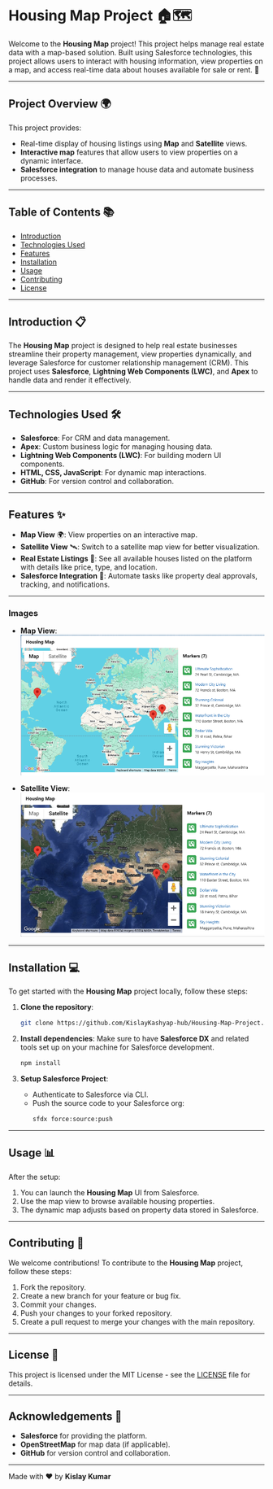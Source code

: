 # Housing Map Project 🏠🗺️

Welcome to the **Housing Map** project! This project helps manage real estate data with a map-based solution. Built using Salesforce technologies, this project allows users to interact with housing information, view properties on a map, and access real-time data about houses available for sale or rent. 🚀

---

## Project Overview 🌍
This project provides:
- Real-time display of housing listings using **Map** and **Satellite** views.
- **Interactive map** features that allow users to view properties on a dynamic interface.
- **Salesforce integration** to manage house data and automate business processes.

---

## Table of Contents 📚
- [Introduction](#introduction)
- [Technologies Used](#technologies-used)
- [Features](#features)
- [Installation](#installation)
- [Usage](#usage)
- [Contributing](#contributing)
- [License](#license)

---

## Introduction 📋

The **Housing Map** project is designed to help real estate businesses streamline their property management, view properties dynamically, and leverage Salesforce for customer relationship management (CRM). This project uses **Salesforce**, **Lightning Web Components (LWC)**, and **Apex** to handle data and render it effectively.

---

## Technologies Used 🛠️
- **Salesforce**: For CRM and data management.
- **Apex**: Custom business logic for managing housing data.
- **Lightning Web Components (LWC)**: For building modern UI components.
- **HTML, CSS, JavaScript**: For dynamic map interactions.
- **GitHub**: For version control and collaboration.

---

## Features ✨
- **Map View** 🌍: View properties on an interactive map.
- **Satellite View** 🛰️: Switch to a satellite map view for better visualization.
- **Real Estate Listings** 🏡: See all available houses listed on the platform with details like price, type, and location.
- **Salesforce Integration** 🔗: Automate tasks like property deal approvals, tracking, and notifications.

---
### Images
- **Map View**:
  ![Map View](images/Map.png)

- **Satellite View**:
  ![Satellite View](images/Satellite.png)


---

## Installation 💻
To get started with the **Housing Map** project locally, follow these steps:

1. **Clone the repository**:
    ```bash
    git clone https://github.com/KislayKashyap-hub/Housing-Map-Project.git
    ```

2. **Install dependencies**:
    Make sure to have **Salesforce DX** and related tools set up on your machine for Salesforce development.
    ```bash
    npm install
    ```

3. **Setup Salesforce Project**:
    - Authenticate to Salesforce via CLI.
    - Push the source code to your Salesforce org:
      ```bash
      sfdx force:source:push
      ```

---

## Usage 📊
After the setup:
1. You can launch the **Housing Map** UI from Salesforce.
2. Use the map view to browse available housing properties.
3. The dynamic map adjusts based on property data stored in Salesforce.

---

## Contributing 🤝
We welcome contributions! To contribute to the **Housing Map** project, follow these steps:

1. Fork the repository.
2. Create a new branch for your feature or bug fix.
3. Commit your changes.
4. Push your changes to your forked repository.
5. Create a pull request to merge your changes with the main repository.

---

## License 📜
This project is licensed under the MIT License - see the [LICENSE](LICENSE) file for details.

---

## Acknowledgements 🙏
- **Salesforce** for providing the platform.
- **OpenStreetMap** for map data (if applicable).
- **GitHub** for version control and collaboration.

---

Made with ❤️ by **Kislay Kumar**
